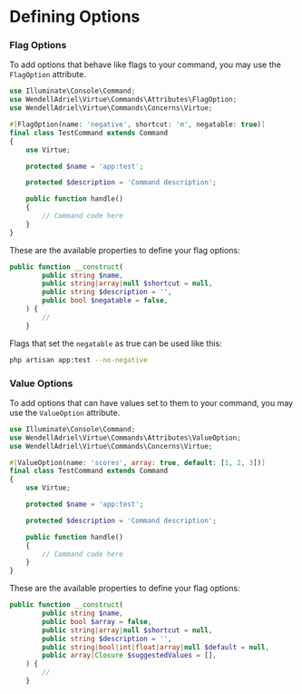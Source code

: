 # Defining Options

### Flag Options

To add options that behave like flags to your command, you may use the `FlagOption` attribute.

```php
use Illuminate\Console\Command;
use WendellAdriel\Virtue\Commands\Attributes\FlagOption;
use WendellAdriel\Virtue\Commands\Concerns\Virtue;

#[FlagOption(name: 'negative', shortcut: 'm', negatable: true)]
final class TestCommand extends Command
{
    use Virtue;

    protected $name = 'app:test';

    protected $description = 'Command description';

    public function handle()
    {
        // Command code here
    }
}
```

These are the available properties to define your flag options:

```php
public function __construct(
        public string $name,
        public string|array|null $shortcut = null,
        public string $description = '',
        public bool $negatable = false,
    ) {
        //
    }
```

Flags that set the `negatable` as true can be used like this:

```bash
php artisan app:test --no-negative
```

### Value Options

To add options that can have values set to them to your command, you may use the `ValueOption` attribute.

```php
use Illuminate\Console\Command;
use WendellAdriel\Virtue\Commands\Attributes\ValueOption;
use WendellAdriel\Virtue\Commands\Concerns\Virtue;

#[ValueOption(name: 'scores', array: true, default: [1, 2, 3])]
final class TestCommand extends Command
{
    use Virtue;

    protected $name = 'app:test';

    protected $description = 'Command description';

    public function handle()
    {
        // Command code here
    }
}
```

These are the available properties to define your flag options:

```php
public function __construct(
        public string $name,
        public bool $array = false,
        public string|array|null $shortcut = null,
        public string $description = '',
        public string|bool|int|float|array|null $default = null,
        public array|Closure $suggestedValues = [],
    ) {
        //
    }
```
